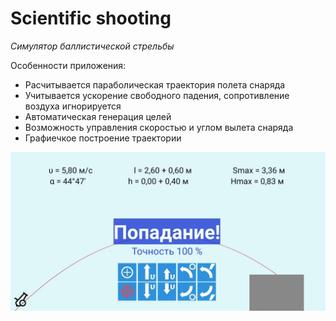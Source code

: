 # Scientific shooting
*Симулятор баллистической стрельбы*

Особенности приложения:
- Расчитывается параболическая траектория полета снаряда
- Учитывается ускорение свободного падения, сопротивление воздуха игнорируется
- Автоматическая генерация целей
- Возможность управления скоростью и углом вылета снаряда
- Графиечкое построение траектории

![Окно программы](/screen.png)
